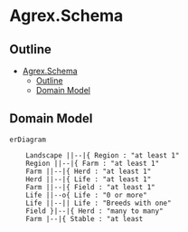 # Agrex.Schema

## Outline

- [Agrex.Schema](#agrexschema)
  - [Outline](#outline)
  - [Domain Model](#domain-model)


## Domain Model

```mermaid
erDiagram

    Landscape ||--|{ Region : "at least 1"
    Region ||--|{ Farm : "at least 1"
    Farm ||--|{ Herd : "at least 1"
    Herd ||--|{ Life : "at least 1"
    Farm ||--|{ Field : "at least 1"
    Life ||--o{ Life : "0 or more"
    Life ||--|| Life : "Breeds with one"
    Field }|--|{ Herd : "many to many"
    Farm |--|{ Stable : "at least



```